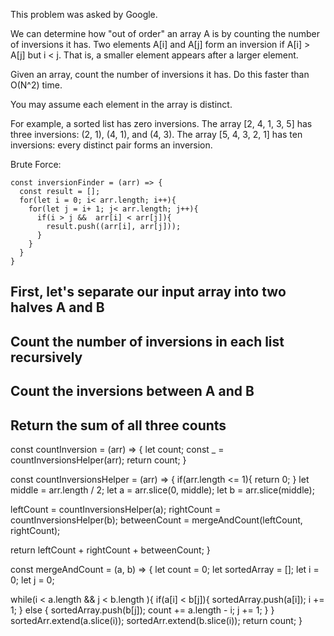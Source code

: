 This problem was asked by Google.

We can determine how "out of order" an array A is by counting the number of inversions it has.
Two elements A[i] and A[j] form an inversion if A[i] > A[j] but i < j. 
That is, a smaller element appears after a larger element.

Given an array, count the number of inversions it has. Do this faster than O(N^2) time.

You may assume each element in the array is distinct.

For example, a sorted list has zero inversions. The array [2, 4, 1, 3, 5] has three inversions: (2, 1), (4, 1), and (4, 3). 
The array [5, 4, 3, 2, 1] has ten inversions: every distinct pair forms an inversion.


Brute Force:
```
const inversionFinder = (arr) => {
  const result = [];
  for(let i = 0; i< arr.length; i++){
    for(let j = i+ 1; j< arr.length; j++){
      if(i > j &&  arr[i] < arr[j]){
        result.push((arr[i], arr[j]));
      }
    }
  }
}

```

## First, let's separate our input array into two halves A and B
## Count the number of inversions in each list recursively
## Count the inversions between A and B
## Return the sum of all three counts

const countInversion = (arr) => {
  let count;
  const _ = countInversionsHelper(arr);
  return count;
}

const countInversionsHelper = (arr) => {
  if(arr.length <=  1){
    return 0;
  }
  let middle = arr.length / 2;
  let a = arr.slice(0, middle);
  let b = arr.slice(middle);
  
  leftCount = countInversionsHelper(a);
  rightCount = countInversionsHelper(b);
  betweenCount = mergeAndCount(leftCount, rightCount);
  
  return leftCount + rightCount + betweenCount;
}

const mergeAndCount = (a, b) => {
  let count = 0;
  let sortedArray = [];
  let i = 0;
  let j = 0;
  
  while(i < a.length && j < b.length ){
    if(a[i] < b[j]){
      sortedArray.push(a[i]);
      i += 1;
    } else {
      sortedArray.push(b[j]);
      count += a.length - i;
      j += 1;
    }
  }
  sortedArr.extend(a.slice(i));
  sortedArr.extend(b.slice(i));
  return count;
}

    
    
